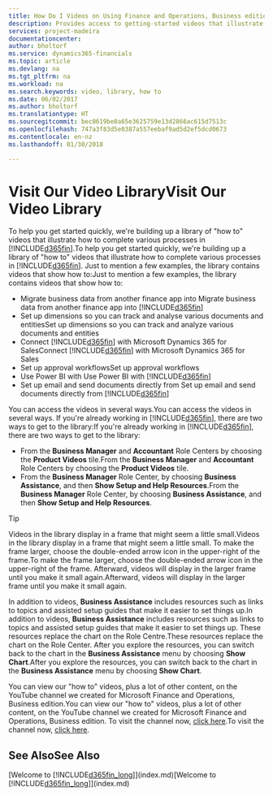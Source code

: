 ```yaml
---
title: How Do I Videos on Using Finance and Operations, Business edition | Microsoft Docs
description: Provides access to getting-started videos that illustrate how to do common tasks.
services: project-madeira
documentationcenter: 
author: bholtorf
ms.service: dynamics365-financials
ms.topic: article
ms.devlang: na
ms.tgt_pltfrm: na
ms.workload: na
ms.search.keywords: video, library, how to
ms.date: 06/02/2017
ms.author: bholtorf
ms.translationtype: HT
ms.sourcegitcommit: bec0619be0a65e3625759e13d2866ac615d7513c
ms.openlocfilehash: 747a3f83d5e0387a557eebaf9ad5d2ef5dcd0673
ms.contentlocale: en-nz
ms.lasthandoff: 01/30/2018

---
```

# <a name="visit-our-video-library"></a><span data-ttu-id="fc6d5-103">Visit Our Video Library</span><span class="sxs-lookup"><span data-stu-id="fc6d5-103">Visit Our Video Library</span></span>
<span data-ttu-id="fc6d5-104">To help you get started quickly, we're building up a library of "how to" videos that illustrate how to complete various processes in [!INCLUDE[d365fin](includes/d365fin_md.md)].</span><span class="sxs-lookup"><span data-stu-id="fc6d5-104">To help you get started quickly, we're building up a library of "how to" videos that illustrate how to complete various processes in [!INCLUDE[d365fin](includes/d365fin_md.md)].</span></span> <span data-ttu-id="fc6d5-105">Just to mention a few examples, the library contains videos that show how to:</span><span class="sxs-lookup"><span data-stu-id="fc6d5-105">Just to mention a few examples, the library contains videos that show how to:</span></span>  

* <span data-ttu-id="fc6d5-106">Migrate business data from another finance app into </span><span class="sxs-lookup"><span data-stu-id="fc6d5-106">Migrate business data from another finance app into</span></span> [!INCLUDE[d365fin](includes/d365fin_md.md)]  
* <span data-ttu-id="fc6d5-107">Set up dimensions so you can track and analyse various documents and entities</span><span class="sxs-lookup"><span data-stu-id="fc6d5-107">Set up dimensions so you can track and analyze various documents and entities</span></span>
* <span data-ttu-id="fc6d5-108">Connect [!INCLUDE[d365fin](includes/d365fin_md.md)] with Microsoft Dynamics 365 for Sales</span><span class="sxs-lookup"><span data-stu-id="fc6d5-108">Connect [!INCLUDE[d365fin](includes/d365fin_md.md)] with Microsoft Dynamics 365 for Sales</span></span>
* <span data-ttu-id="fc6d5-109">Set up approval workflows</span><span class="sxs-lookup"><span data-stu-id="fc6d5-109">Set up approval workflows</span></span>  
* <span data-ttu-id="fc6d5-110">Use Power BI with </span><span class="sxs-lookup"><span data-stu-id="fc6d5-110">Use Power BI with</span></span> [!INCLUDE[d365fin](includes/d365fin_md.md)]  
* <span data-ttu-id="fc6d5-111">Set up email and send documents directly from </span><span class="sxs-lookup"><span data-stu-id="fc6d5-111">Set up email and send documents directly from</span></span> [!INCLUDE[d365fin](includes/d365fin_md.md)]  

<span data-ttu-id="fc6d5-112">You can access the videos in several ways.</span><span class="sxs-lookup"><span data-stu-id="fc6d5-112">You can access the videos in several ways.</span></span> <span data-ttu-id="fc6d5-113">If you're already working in [!INCLUDE[d365fin](includes/d365fin_md.md)], there are two ways to get to the library:</span><span class="sxs-lookup"><span data-stu-id="fc6d5-113">If you're already working in [!INCLUDE[d365fin](includes/d365fin_md.md)], there are two ways to get to the library:</span></span>

* <span data-ttu-id="fc6d5-114">From the **Business Manager** and **Accountant** Role Centers by choosing the **Product Videos** tile.</span><span class="sxs-lookup"><span data-stu-id="fc6d5-114">From the **Business Manager** and **Accountant** Role Centers by choosing the **Product Videos** tile.</span></span>  
* <span data-ttu-id="fc6d5-115">From the **Business Manager** Role Center, by choosing **Business Assistance**, and then **Show Setup and Help Resources**.</span><span class="sxs-lookup"><span data-stu-id="fc6d5-115">From the **Business Manager** Role Center, by choosing **Business Assistance**, and then **Show Setup and Help Resources**.</span></span>  

> [!Tip]  
> <span data-ttu-id="fc6d5-116">Videos in the library display in a frame that might seem a little small.</span><span class="sxs-lookup"><span data-stu-id="fc6d5-116">Videos in the library display in a frame that might seem a little small.</span></span> <span data-ttu-id="fc6d5-117">To make the frame larger, choose the double-ended arrow icon in the upper-right of the frame.</span><span class="sxs-lookup"><span data-stu-id="fc6d5-117">To make the frame larger, choose the double-ended arrow icon in the upper-right of the frame.</span></span> <span data-ttu-id="fc6d5-118">Afterward, videos will display in the larger frame until you make it small again.</span><span class="sxs-lookup"><span data-stu-id="fc6d5-118">Afterward, videos will display in the larger frame until you make it small again.</span></span>  

<span data-ttu-id="fc6d5-119">In addition to videos, **Business Assistance** includes resources such as links to topics and assisted setup guides that make it easier to set things up.</span><span class="sxs-lookup"><span data-stu-id="fc6d5-119">In addition to videos, **Business Assistance** includes resources such as links to topics and assisted setup guides that make it easier to set things up.</span></span> <span data-ttu-id="fc6d5-120">These resources replace the chart on the Role Centre.</span><span class="sxs-lookup"><span data-stu-id="fc6d5-120">These resources replace the chart on the Role Center.</span></span> <span data-ttu-id="fc6d5-121">After you explore the resources, you can switch back to the chart in the **Business Assistance** menu by choosing **Show Chart**.</span><span class="sxs-lookup"><span data-stu-id="fc6d5-121">After you explore the resources, you can switch back to the chart in the **Business Assistance** menu by choosing **Show Chart**.</span></span>  
  
<span data-ttu-id="fc6d5-122">You can view our "how to" videos, plus a lot of other content, on the YouTube channel we created for Microsoft Finance and Operations, Business edition.</span><span class="sxs-lookup"><span data-stu-id="fc6d5-122">You can view our "how to" videos, plus a lot of other content, on the YouTube channel we created for Microsoft Finance and Operations, Business edition.</span></span> <span data-ttu-id="fc6d5-123">To visit the channel now, [click here](https://go.microsoft.com/fwlink/?linkid=851533).</span><span class="sxs-lookup"><span data-stu-id="fc6d5-123">To visit the channel now, [click here](https://go.microsoft.com/fwlink/?linkid=851533).</span></span>

## <a name="see-also"></a><span data-ttu-id="fc6d5-124">See Also</span><span class="sxs-lookup"><span data-stu-id="fc6d5-124">See Also</span></span>
<span data-ttu-id="fc6d5-125">[Welcome to [!INCLUDE[d365fin_long](includes/d365fin_long_md.md)]](index.md)</span><span class="sxs-lookup"><span data-stu-id="fc6d5-125">[Welcome to [!INCLUDE[d365fin_long](includes/d365fin_long_md.md)]](index.md)</span></span>


